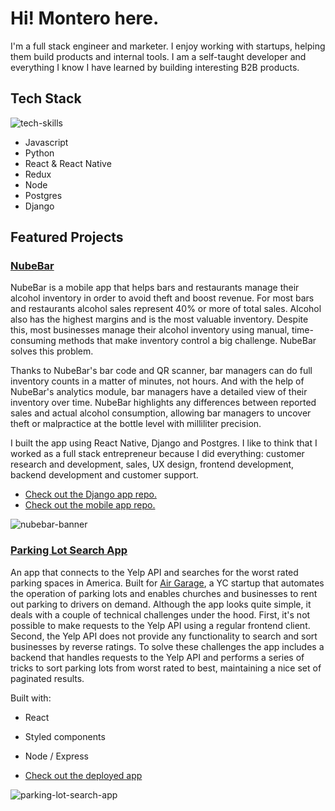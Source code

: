 # Hi! Montero here.
I'm a full stack engineer and marketer. I enjoy working with startups, helping them build products and internal tools. I am a self-taught developer and everything I know I have learned by building interesting B2B products. 

## Tech Stack
![tech-skills](https://user-images.githubusercontent.com/13739454/124678033-5a305400-de87-11eb-9276-c52253de7202.png)

- Javascript
- Python
- React & React Native
- Redux
- Node
- Postgres
- Django

## Featured Projects

### [NubeBar](https://github.com/donmonty/api-nubebar-django)
NubeBar is a mobile app that helps bars and restaurants manage their alcohol inventory in order to avoid theft and boost revenue. For most bars and restaurants alcohol sales represent 40% or more of total sales. Alcohol also has the highest margins and is the most valuable inventory. Despite this, most businesses manage their alcohol inventory using manual, time-consuming methods that make inventory control a big challenge. NubeBar solves this problem.

Thanks to NubeBar's bar code and QR scanner, bar managers can do full inventory counts in a matter of minutes, not hours. And with the help of NubeBar's analytics module, bar managers have a detailed view of their inventory over time. NubeBar highlights any differences between reported sales and actual alcohol consumption, allowing bar managers to uncover theft or malpractice at the bottle level with milliliter precision.

I built the app using React Native, Django and Postgres. I like to think that I worked as a full stack entrepreneur because I did everything: customer research and development, sales, UX design, frontend development, backend development and customer support.

- [Check out the Django app repo.](https://github.com/donmonty/api-nubebar-django)
- [Check out the mobile app repo.](https://github.com/donmonty/frontend-nubebar)

![nubebar-banner](https://user-images.githubusercontent.com/13739454/124403144-78b51480-dcfa-11eb-8778-213888aa7652.png)


### [Parking Lot Search App](https://airgarage-client.herokuapp.com/)
An app that connects to the Yelp API and searches for the worst rated parking spaces in America. Built for [Air Garage](https://www.airgarage.com/), a YC startup that automates the operation of parking lots and enables churches and businesses to rent out parking to drivers on demand. 
Although the app looks quite simple, it deals with a couple of technical challenges under the hood. First, it's not possible to make requests to the Yelp API using a regular frontend client. Second, the Yelp API does not provide any functionality to search and sort businesses by reverse ratings. To solve these challenges the app includes a backend that handles requests to the Yelp API and performs a series of tricks to sort parking lots from worst rated to best, maintaining a nice set of paginated results. 

Built with:
- React
- Styled components
- Node / Express

- [Check out the deployed app](https://airgarage-client.herokuapp.com/)

![parking-lot-search-app](https://user-images.githubusercontent.com/13739454/130372381-6ec733a0-2235-4824-9b78-ed817b6740e7.png)

